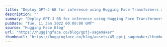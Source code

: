 ```yaml
---
title: "Deploy GPT-J 6B for inference using Hugging Face Transformers and Amazon SageMaker"
description: ""
summary: "Deploy GPT-J 6B for inference using Hugging Face Transformers and Amazon SageMaker Almost 6 months a..."
pubDate: "Tue, 11 Jan 2022 00:00:00 GMT"
source: "Hugging Face Blog"
url: "https://huggingface.co/blog/gptj-sagemaker"
thumbnail: "https://huggingface.co/blog/assets/45_gptj_sagemaker/thumbnail.png"
---
```


